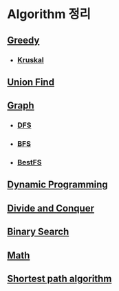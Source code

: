 # Algorithm 정리


## [Greedy](./Greedy.md)
- ### [Kruskal](./Kruskal.md)

## [Union Find](./Union_Find.md)

## [Graph](./Graph.md)
  - ### [DFS](./DFS.md)
  - ### [BFS](./BFS.md)
  - ### [BestFS](./BestFS.md)

## [Dynamic Programming](./Dynamic_Programming.md)

## [Divide and Conquer](./Divide_Conquer.md)

## [Binary Search](./Binary_Search.md)

## [Math](./Math.md)

## [Shortest path algorithm](./Shortest_path_algorithm.md)

